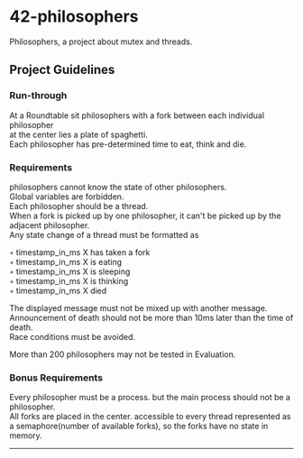 # 42-philosophers
Philosophers, a project about mutex and threads.

## Project Guidelines

### Run-through

At a Roundtable sit philosophers with a fork between each individual philosopher  
at the center lies a plate of spaghetti.  
Each philosopher has pre-determined time to eat, think and die.  
### Requirements

philosophers cannot know the state of other philosophers.  
Global variables are forbidden.  
Each philosopher should be a thread.  
When a fork is picked up by one philosopher, it can't be picked up by the adjacent philosopher.  
Any state change of a thread must be formatted as

◦ timestamp_in_ms X has taken a fork  
◦ timestamp_in_ms X is eating  
◦ timestamp_in_ms X is sleeping  
◦ timestamp_in_ms X is thinking  
◦ timestamp_in_ms X died  

The displayed message must not be mixed up with another message.  
Announcement of death should not be more than 10ms later than the time of death.  
Race conditions must be avoided.

More than 200 philosophers may not be tested in Evaluation.

### Bonus Requirements

Every philosopher must be a process. but the main process should not be a philosopher.  
All forks are placed in the center. accessible to every thread
represented as a semaphore(number of available forks), so the forks have no state in memory.


-----------------------------

